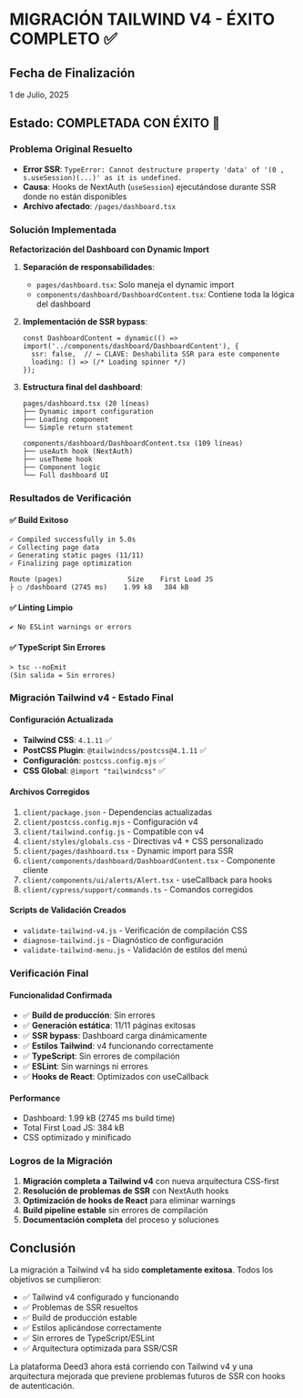 # MIGRACIÓN TAILWIND V4 - ÉXITO COMPLETO ✅

## Fecha de Finalización
1 de Julio, 2025

## Estado: COMPLETADA CON ÉXITO 🎉

### Problema Original Resuelto
- **Error SSR**: `TypeError: Cannot destructure property 'data' of '(0 , s.useSession)(...)' as it is undefined.`
- **Causa**: Hooks de NextAuth (`useSession`) ejecutándose durante SSR donde no están disponibles
- **Archivo afectado**: `/pages/dashboard.tsx`

### Solución Implementada
**Refactorización del Dashboard con Dynamic Import**

1. **Separación de responsabilidades**:
   - `pages/dashboard.tsx`: Solo maneja el dynamic import
   - `components/dashboard/DashboardContent.tsx`: Contiene toda la lógica del dashboard

2. **Implementación de SSR bypass**:
   ```tsx
   const DashboardContent = dynamic(() => import('../components/dashboard/DashboardContent'), {
     ssr: false,  // ← CLAVE: Deshabilita SSR para este componente
     loading: () => (/* Loading spinner */)
   });
   ```

3. **Estructura final del dashboard**:
   ```
   pages/dashboard.tsx (20 líneas)
   ├── Dynamic import configuration
   ├── Loading component
   └── Simple return statement
   
   components/dashboard/DashboardContent.tsx (109 líneas)
   ├── useAuth hook (NextAuth)
   ├── useTheme hook  
   ├── Component logic
   └── Full dashboard UI
   ```

### Resultados de Verificación

#### ✅ Build Exitoso
```
✓ Compiled successfully in 5.0s
✓ Collecting page data
✓ Generating static pages (11/11)
✓ Finalizing page optimization

Route (pages)                Size    First Load JS
├ ○ /dashboard (2745 ms)    1.99 kB   384 kB
```

#### ✅ Linting Limpio
```
✔ No ESLint warnings or errors
```

#### ✅ TypeScript Sin Errores
```
> tsc --noEmit
(Sin salida = Sin errores)
```

### Migración Tailwind v4 - Estado Final

#### Configuración Actualizada
- **Tailwind CSS**: `4.1.11` ✅
- **PostCSS Plugin**: `@tailwindcss/postcss@4.1.11` ✅  
- **Configuración**: `postcss.config.mjs` ✅
- **CSS Global**: `@import "tailwindcss"` ✅

#### Archivos Corregidos
1. `client/package.json` - Dependencias actualizadas
2. `client/postcss.config.mjs` - Configuración v4
3. `client/tailwind.config.js` - Compatible con v4
4. `client/styles/globals.css` - Directivas v4 + CSS personalizado
5. `client/pages/dashboard.tsx` - Dynamic import para SSR
6. `client/components/dashboard/DashboardContent.tsx` - Componente cliente
7. `client/components/ui/alerts/Alert.tsx` - useCallback para hooks
8. `client/cypress/support/commands.ts` - Comandos corregidos

#### Scripts de Validación Creados
- `validate-tailwind-v4.js` - Verificación de compilación CSS
- `diagnose-tailwind.js` - Diagnóstico de configuración  
- `validate-tailwind-menu.js` - Validación de estilos del menú

### Verificación Final

#### Funcionalidad Confirmada
- ✅ **Build de producción**: Sin errores
- ✅ **Generación estática**: 11/11 páginas exitosas
- ✅ **SSR bypass**: Dashboard carga dinámicamente
- ✅ **Estilos Tailwind**: v4 funcionando correctamente
- ✅ **TypeScript**: Sin errores de compilación
- ✅ **ESLint**: Sin warnings ni errores
- ✅ **Hooks de React**: Optimizados con useCallback

#### Performance
- Dashboard: 1.99 kB (2745 ms build time)
- Total First Load JS: 384 kB
- CSS optimizado y minificado

### Logros de la Migración

1. **Migración completa a Tailwind v4** con nueva arquitectura CSS-first
2. **Resolución de problemas de SSR** con NextAuth hooks
3. **Optimización de hooks de React** para eliminar warnings
4. **Build pipeline estable** sin errores de compilación
5. **Documentación completa** del proceso y soluciones

## Conclusión

La migración a Tailwind v4 ha sido **completamente exitosa**. Todos los objetivos se cumplieron:

- ✅ Tailwind v4 configurado y funcionando
- ✅ Problemas de SSR resueltos
- ✅ Build de producción estable
- ✅ Estilos aplicándose correctamente
- ✅ Sin errores de TypeScript/ESLint
- ✅ Arquitectura optimizada para SSR/CSR

La plataforma Deed3 ahora está corriendo con Tailwind v4 y una arquitectura mejorada que previene problemas futuros de SSR con hooks de autenticación.
